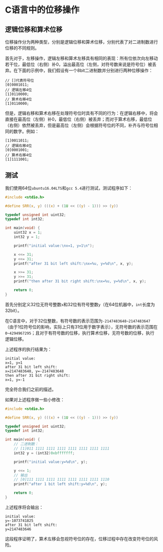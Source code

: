 # C语言中的位移操作

## 逻辑位移和算术位移

位移操作分为两种类型，分别是逻辑位移和算术位移，分别代表了对二进制数进行位移的不同规则。

首先对于，左移操作，逻辑左移和算术左移具有相同的表现：所有位依次向左移动若干位，最低位（右侧）补0，溢出最高位（左侧，对符号数来说是符号位）被丢弃。在下面的示例中，我们假设有一个8bit二进制数并分别进行两种位移操作：

```
// []代表符号位
[0]0001011;
// 逻辑左移4位
[1]0110000;
// 算术右移4位
[1]0110000;
```

但是，逻辑右移和算术右移在处理符号位时具有不同的行为：在逻辑右移中，将会直接在最高位（左侧）补0，最低位（右侧）被丢弃；而对于算术右移，最低位（右侧）依然被丢弃，但是最高位（左侧）会根据符号位的不同，补齐与符号位相同的数字。例如：

```
[1]0011011;
// 逻辑右移4位
[0]0001001;
// 算术右移4位
[1]1111001;
```

## 测试

我们使用64位`ubuntu16.04LTS`和`gcc 5.4`进行测试，测试程序如下：

```c
#include <stdio.h>

#define SRR(x, y) (((x) + (1U << ((y) - 1))) >> (y))

typedef unsigned int uint32;
typedef int int32;

int main(void) {
    uint32 x = 1;
    int32 y = 1;

    printf("initial value:\nx=1, y=1\n");

    x <<= 31;
    y <<= 31;
    printf("after 31 bit left shift:\nx=%u, y=%d\n", x, y);

    x >>= 31;
    y >>= 31;
    printf("then after 31 bit right shift:\nx=%u, y=%d\n", x, y);

    return 0;
}
```

首先分别定义32位无符号整数`x`和32位有符号整数`y`（在64位机器中，`int`长度为32bit）。

在C语言中，对于32位整数，有符号数的表示范围为`-2147483648~2147483647`（由于1位符号位的影响，实际上只有31位用于数字表示），无符号数的表示范围在`0~4294967295`；且对于有符号数的位移，执行算术位移，无符号数的位移，执行逻辑位移。

上述程序的执行结果为：

```
initial value:
x=1, y=1
after 31 bit left shift:
x=2147483648, y=-2147483648
then after 31 bit right shift:
x=1, y=-1
```

完全符合我们之前的描述。

如果对上述程序做一些小修改：

```c
#include <stdio.h>

#define SRR(x, y) (((x) + (1U << ((y) - 1))) >> (y))

typedef unsigned int uint32;
typedef int int32;

int main(void) {
    // 二进制数：
    // [1]011 1111 1111 1111 1111 1111 1111 1111
    int32 y = (int32)0xbfffffff;

    printf("initial value:y=%d\n", y);

    y <<= 1;
    // 输出
    // [0]111 1111 1111 1111 1111 1111 1111 1110
    printf("after 1 bit left shift:y=%d\n", y);

    return 0;
}
```

上述程序将会输出：

```
initial value:
y=-1073741825
after 31 bit left shift:
y=2147483646
```

这段程序证明了，算术左移会忽视符号位的存在，位移过程中存在改变符号位的风险。